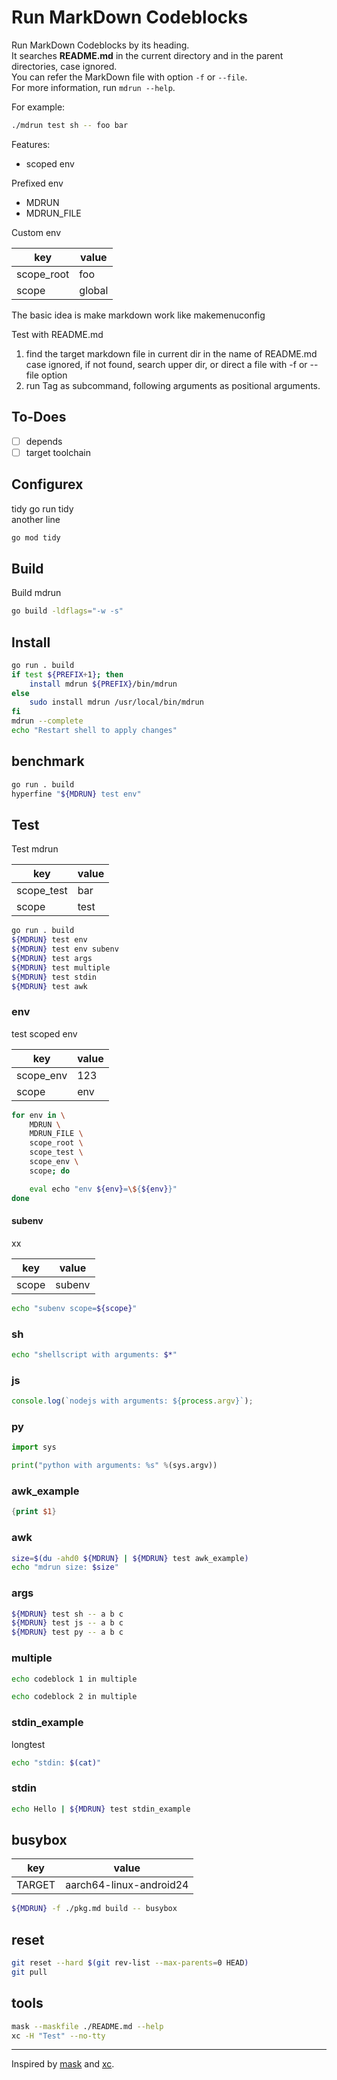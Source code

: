 # Run MarkDown Codeblocks

Run MarkDown Codeblocks by its heading.  
It searches **README.md** in the current directory and in the parent directories, case ignored.  
You can refer the MarkDown file with option `-f` or `--file`.  
For more information, run `mdrun --help`.

For example:

```sh
./mdrun test sh -- foo bar
```

Features:

- scoped env

Prefixed env

- MDRUN
- MDRUN_FILE

Custom env

| key        | value  |
| ---------- | ------ |
| scope_root | foo    |
| scope      | global |

The basic idea is make markdown work like makemenuconfig

Test with README.md

1. find the target markdown file in current dir in the name of README.md case ignored, if not found, search upper dir, or direct a file with -f or --file option
2. run Tag as subcommand, following arguments as positional arguments.

## To-Does

- [ ] depends
- [ ] target toolchain

## Configurex

tidy
go run tidy  
another line

```sh
go mod tidy
```

## Build

Build mdrun

```sh
go build -ldflags="-w -s"
```

## Install

```sh
go run . build
if test ${PREFIX+1}; then
    install mdrun ${PREFIX}/bin/mdrun
else
    sudo install mdrun /usr/local/bin/mdrun
fi
mdrun --complete
echo "Restart shell to apply changes"
```

## benchmark

```sh
go run . build
hyperfine "${MDRUN} test env"
```

## Test

Test mdrun

| key        | value |
| ---------- | ----- |
| scope_test | bar   |
| scope      | test  |

```sh
go run . build
${MDRUN} test env
${MDRUN} test env subenv
${MDRUN} test args
${MDRUN} test multiple
${MDRUN} test stdin
${MDRUN} test awk
```

### env

test scoped env

| key       | value |
| --------- | ----- |
| scope_env | 123   |
| scope     | env   |

```sh
for env in \
    MDRUN \
    MDRUN_FILE \
    scope_root \
    scope_test \
    scope_env \
    scope; do

    eval echo "env ${env}=\${${env}}"
done
```

#### subenv

xx

| key   | value  |
| ----- | ------ |
| scope | subenv |

```sh
echo "subenv scope=${scope}"
```

### sh

```sh
echo "shellscript with arguments: $*"
```

### js

```js
console.log(`nodejs with arguments: ${process.argv}`);
```

### py

```python
import sys

print("python with arguments: %s" %(sys.argv))
```

### awk_example

```awk
{print $1}
```

### awk

```sh
size=$(du -ahd0 ${MDRUN} | ${MDRUN} test awk_example)
echo "mdrun size: $size"
```

### args

```sh
${MDRUN} test sh -- a b c
${MDRUN} test js -- a b c
${MDRUN} test py -- a b c
```

### multiple

```sh
echo codeblock 1 in multiple
```

```sh
echo codeblock 2 in multiple
```

### stdin_example

longtest

```sh
echo "stdin: $(cat)"
```

### stdin

```sh
echo Hello | ${MDRUN} test stdin_example
```

## busybox

| key    | value                   |
| ------ | ----------------------- |
| TARGET | aarch64-linux-android24 |

```sh
${MDRUN} -f ./pkg.md build -- busybox
```

## reset

```sh
git reset --hard $(git rev-list --max-parents=0 HEAD)
git pull
```

## tools

```sh
mask --maskfile ./README.md --help
xc -H "Test" --no-tty
```

---

Inspired by [mask](https://github.com/jacobdeichert/mask) and [xc](https://github.com/joerdav/xc).
